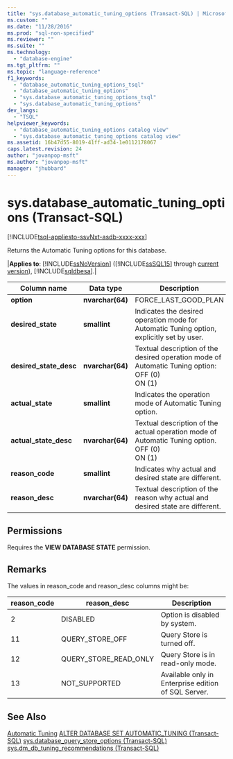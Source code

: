 ```yaml
---
title: "sys.database_automatic_tuning_options (Transact-SQL) | Microsoft Docs"
ms.custom: ""
ms.date: "11/28/2016"
ms.prod: "sql-non-specified"
ms.reviewer: ""
ms.suite: ""
ms.technology: 
  - "database-engine"
ms.tgt_pltfrm: ""
ms.topic: "language-reference"
f1_keywords: 
  - "database_automatic_tuning_options_tsql"
  - "database_automatic_tuning_options"
  - "sys.database_automatic_tuning_options_tsql"
  - "sys.database_automatic_tuning_options"
dev_langs: 
  - "TSQL"
helpviewer_keywords: 
  - "database_automatic_tuning_options catalog view"
  - "sys.database_automatic_tuning_options catalog view"
ms.assetid: 16b47d55-8019-41ff-ad34-1e0112178067
caps.latest.revision: 24
author: "jovanpop-msft"
ms.author: "jovanpop-msft"
manager: "jhubbard"
---
```

# sys.database\_automatic\_tuning_options (Transact-SQL)
[!INCLUDE[tsql-appliesto-ssvNxt-asdb-xxxx-xxx](../../includes/tsql-appliesto-ssvnxt-asdb-xxxx-xxx.md)]

  Returns the Automatic Tuning options for this database.  
  
|**Applies to**: [!INCLUDE[ssNoVersion](../../includes/ssnoversion-md.md)] ([!INCLUDE[ssSQL15](../../includes/sssql15-md.md)] through [current version](http://go.microsoft.com/fwlink/p/?LinkId=299658)), [!INCLUDE[sqldbesa](../../includes/sqldbesa-md.md)].|  
  
|Column name|Data type|Description|  
|-----------------|---------------|-----------------|  
|**option**|**nvarchar(64)**|FORCE\_LAST\_GOOD\_PLAN|  
|**desired_state**|**smallint**|Indicates the desired operation mode for Automatic Tuning option, explicitly set by user.|  
|**desired_state_desc**|**nvarchar(64)**|Textual description of the desired operation mode of Automatic Tuning option:<br />OFF (0)<br />ON (1)|  
|**actual_state**|**smallint**|Indicates the operation mode of Automatic Tuning option.|  
|**actual_state_desc**|**nvarchar(64)**|Textual description of the actual operation mode of Automatic Tuning option.<br />OFF (0)<br />ON (1)|  
|**reason\_code**|**smallint**|Indicates why actual and desired state are different.|  
|**reason\_desc**|**nvarchar(64)**|Textual description of the reason why actual and desired state are different.|  
  
## Permissions  
 Requires the **VIEW DATABASE STATE** permission.  
  
## Remarks
 The values in reason\_code and reason\_desc columns might be:

|reason\_code|reason\_desc|Description|
|-----------------|---------------|-----------------| 
| 2	| DISABLED	| Option is disabled by system.|
| 11	| QUERY_STORE_OFF	| Query Store is turned off.|
| 12	| QUERY_STORE_READ_ONLY	| Query Store is in read-only mode.|
| 13	| NOT_SUPPORTED	| Available only in Enterprise edition of SQL Server.|


## See Also  
 [Automatic Tuning](../../relational-databases/automatic-tuning/automatic-tuning.md)
 [ALTER DATABASE SET AUTOMATIC_TUNING &#40;Transact-SQL&#41;](../../t-sql/statements/alter-database-transact-sql-set-options.md)
 [sys.database_query_store_options &#40;Transact-SQL&#41;](../../relational-databases/system-catalog-views/sys-database-query-store-options-transact-sql.md)
 [sys.dm_db_tuning_recommendations &#40;Transact-SQL&#41;](../../relational-databases/system-dynamic-management-views/sys-dm-db-tuning-recommendations-transact-sql.md)
 